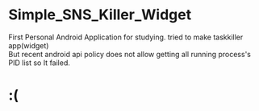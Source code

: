 # Simple_SNS_Killer_Widget
First Personal Android Application for studying. tried to make taskkiller app(widget)  
But recent android api policy does not allow getting all running process's PID list so It failed.  
# :(
